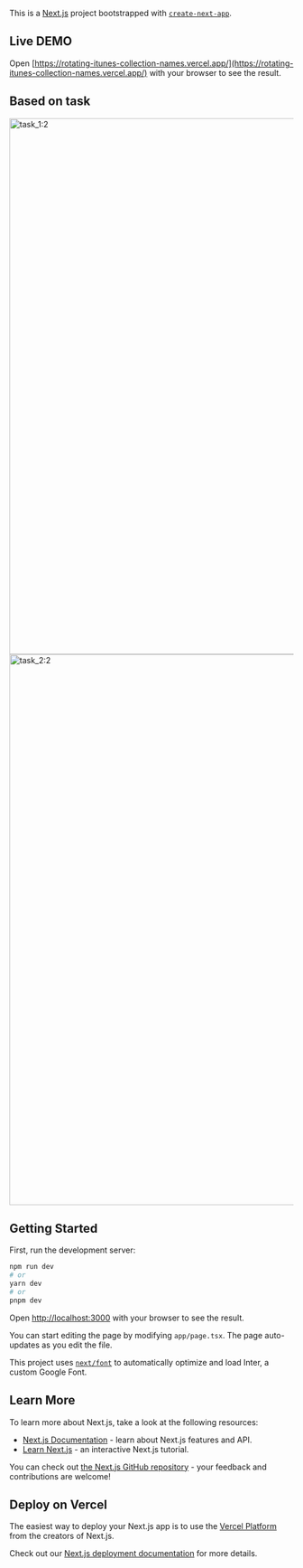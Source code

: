 This is a [Next.js](https://nextjs.org/) project bootstrapped with [`create-next-app`](https://github.com/vercel/next.js/tree/canary/packages/create-next-app).

## Live DEMO
Open [https://rotating-itunes-collection-names.vercel.app/](https://rotating-itunes-collection-names.vercel.app/) with your browser to see the result.

## Based on task
<img width="949" alt="task_1:2" src="https://github.com/supolik/rotating-itunes-collection-names/assets/6150222/6c604c8b-11a3-4eac-be26-d5af7a9351cb">
<img width="975" alt="task_2:2" src="https://github.com/supolik/rotating-itunes-collection-names/assets/6150222/3873d276-714d-41c6-ab15-4b5bb1cb4c3f">


## Getting Started

First, run the development server:

```bash
npm run dev
# or
yarn dev
# or
pnpm dev
```

Open [http://localhost:3000](http://localhost:3000) with your browser to see the result.

You can start editing the page by modifying `app/page.tsx`. The page auto-updates as you edit the file.

This project uses [`next/font`](https://nextjs.org/docs/basic-features/font-optimization) to automatically optimize and load Inter, a custom Google Font.

## Learn More

To learn more about Next.js, take a look at the following resources:

- [Next.js Documentation](https://nextjs.org/docs) - learn about Next.js features and API.
- [Learn Next.js](https://nextjs.org/learn) - an interactive Next.js tutorial.

You can check out [the Next.js GitHub repository](https://github.com/vercel/next.js/) - your feedback and contributions are welcome!

## Deploy on Vercel

The easiest way to deploy your Next.js app is to use the [Vercel Platform](https://vercel.com/new?utm_medium=default-template&filter=next.js&utm_source=create-next-app&utm_campaign=create-next-app-readme) from the creators of Next.js.

Check out our [Next.js deployment documentation](https://nextjs.org/docs/deployment) for more details.
